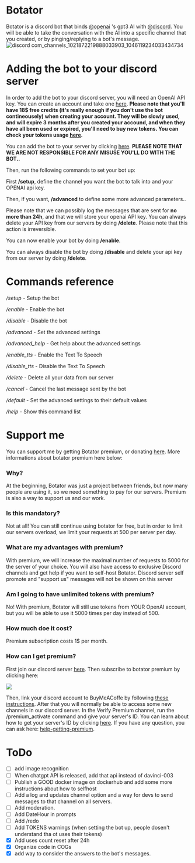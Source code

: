 # Botator
Botator is a discord bot that binds [@openai](https://github.com/openai) 's gpt3 AI with [@discord](https://github.com/discord). You will be able to take the conversation with the AI into a specific channel that you created, or by pinging/replying to a bot's message.
![discord com_channels_1021872219888033903_1046119234033434734](https://user-images.githubusercontent.com/75439456/204105583-2abb2d77-9404-4558-bd3e-c1a70b939758.png)

# Adding the bot to your discord server
In order to add the bot to your discord server, you will need  an OpenAI API key. You can create an account and take one [here](https://beta.openai.com/account/api-keys). **Please note that you'll have 18$ free credits (it's really enough if you don't use the bot contineousely) when creating your account. They will be slowly used, and will expire 3 months after you created your accound, and when they have all been used or expired, you'll need to buy new tokens. You can check your tokens usage [here](https://beta.openai.com/account/usage).**

You can add the bot to your server by clicking [here](https://discord.com/api/oauth2/authorize?client_id=1046051875755134996&permissions=2214808576&scope=applications.commands%20bot). **PLEASE NOTE THAT WE ARE NOT RESPONSIBLE FOR ANY MISUSE YOU'LL DO WITH THE BOT..**

Then, run the following commands to set your bot up:

First **/setup**, define the channel you want the bot to talk into and your OPENAI api key.

Then, if you want, **/advanced** to define some more advanced parameters..

Please note that we can possibly log the messages that are sent for **no more than 24h**, and that we will store your openai API key. You can always delete your API key from our servers by doing **/delete**. Please note that this action is irreversible.

You can now enable your bot by doing **/enable**.

You can always disable the bot by doing **/disable** and delete your api key from our server by doing **/delete**.

# Commands reference
*/setup* - Setup the bot

*/enable* - Enable the bot

*/disable* - Disable the bot

*/advanced* - Set the advanced settings

*/advanced_help* - Get help about the advanced settings

*/enable_tts* - Enable the Text To Speech

*/disable_tts* - Disable the Text To Speech

*/delete* - Delete all your data from our server

*/cancel* - Cancel the last message sent by the bot

*/default* - Set the advanced settings to their default values

*/help* - Show this command list

# Support me
You can support me by getting Botator premium, or donating [here](https://www.buymeacoffee.com/paillat). More informations about botator premium here below:
### Why?
At the beginning, Botator was just a project between friends, but now many people are using it, so we need something to pay for our servers. Premium is also a way to support us and our work.
### Is this mandatory?
Not at all! You can still continue using botator for free, but in order to limit our servers overload, we limit your requests at 500 per server per day.

### What are my advantages with premium?
With premium, we will increase the maximal number of requests to 5000 for the server of your choice. You will also have access to exclusive Discord channels and get help if you want to self-host Botator. Discord server self promote and "support us" messages will not be shown on this server

### Am I going to have unlimited tokens with premium?
No! With premium, Botator will still use tokens from YOUR OpenAI account, but you will be able to use it 5000 times per day instead of 500.

### How much doe it cost?
Premium subscription costs 1$ per month.

### How can I get premium?
First join our discord server [here](https://discord.gg/pB6hXtUeDv).
Then subscribe to botator premium by clicking here:

<a href="https://www.buymeacoffee.com/paillat"><img src="https://img.buymeacoffee.com/button-api/?text=Get botator premium&emoji=&slug=paillat&button_colour=5F7FFF&font_colour=ffffff&font_family=Inter&outline_colour=000000&coffee_colour=FFDD00" /></a>

Then, link your discord account to BuyMeACoffe by following [these instructions](https://help.buymeacoffee.com/en/articles/4601477-how-do-i-access-my-discord-role).
After that you will normally be able to access some new channels in our discord server. In the Verify Premium channel, run the /premium_activate command and give your server's ID. You can learn about how to get your server's ID by clicking [here](https://support.discord.com/hc/en-us/articles/206346498-Where-can-I-find-my-User-Server-Message-ID-). If you have any question, you can ask here: [help-getting-premium](https://discord.com/channels/1050769643180146749/1050828186159685743).

# ToDo
- [ ] add image recognition
- [ ] When chatgpt API is released, add that api instead of davinci-003
- [ ] Publish a GOOD docker image on dockerhub and add some more instructions about how to selfhost
- [ ] Add a log and updates channel option and a way for devs to send messages to that channel on all servers.
- [ ] Add moderation.
- [ ] Add DateHour in prompts
- [ ] Add /redo
- [ ] Add TOKENS warnings (when setting the bot up, people dosen't understand tha ot uses their tokens)
- [x] Add uses count reset after 24h
- [x] Organize code in COGs
- [x] add way to consider the answers to the bot's messages.
<!-- 

# Docker
You can run this bot with docker. First clone this repository. Now replace the text into the key.txt file that you will find i#nto the ./Botator/docker/Build directory with your **DISCORD** API key. After that,run the following command in the /Botator/docker/Build directory.

`docker build . -t botator:latest --no-cache`

Now create a directory called `botator` where you want the database files to be stored, and run the following command into that directory to run the container.

`docker run -d --name botatordef -v `**`your botator folder directory`**`:/Botator/database botator:latest`
 -->
